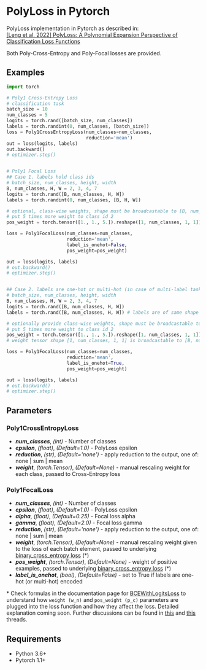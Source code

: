 # PolyLoss in Pytorch

PolyLoss implementation in Pytorch as described in:  
[[Leng et al. 2022] PolyLoss: A Polynomial Expansion Perspective of Classification Loss Functions](https://arxiv.org/abs/2204.12511)

Both Poly-Cross-Entropy and Poly-Focal losses are provided.

## Examples

```python
import torch

# Poly1 Cross-Entropy Loss
# classification task
batch_size = 10
num_classes = 5
logits = torch.rand([batch_size, num_classes])
labels = torch.randint(0, num_classes, [batch_size])
loss = Poly1CrossEntropyLoss(num_classes=num_classes, 
                             reduction='mean')
out = loss(logits, labels)
out.backward()
# optimizer.step()


# Poly1 Focal Loss
## Case 1. labels hold class ids
# batch_size, num_classes, height, width
B, num_classes, H, W = 2, 3, 4, 7
logits = torch.rand([B, num_classes, H, W])
labels = torch.randint(0, num_classes, [B, H, W])

# optional, class-wise weights, shape must be broadcastable to [B, num_classes, H, W]
# put 5 times more weight to class id 2
pos_weight = torch.tensor([1., 1., 5.]).reshape([1, num_classes, 1, 1])

loss = Poly1FocalLoss(num_classes=num_classes,
                      reduction='mean',
                      label_is_onehot=False,
                      pos_weight=pos_weight)

out = loss(logits, labels)
# out.backward()
# optimizer.step()


## Case 2. labels are one-hot or multi-hot (in case of multi-label task) encoded
# batch_size, num_classes, height, width
B, num_classes, H, W = 2, 3, 4, 7
logits = torch.rand([B, num_classes, H, W])
labels = torch.rand([B, num_classes, H, W]) # labels are of same shape as logits

# optionally provide class-wise weights, shape must be broadcastable to [B, num_classes, H, W]
# put 5 times more weight to class id 2
pos_weight = torch.tensor([1., 1., 5.]).reshape([1, num_classes, 1, 1])
# weight tensor shape [1, num_classes, 1, 1] is broadcastable to [B, num_classes, H, W]

loss = Poly1FocalLoss(num_classes=num_classes,
                      reduction='mean',
                      label_is_onehot=True,
                      pos_weight=pos_weight)

out = loss(logits, labels)
# out.backward()
# optimizer.step()
```

## Parameters


### Poly1CrossEntropyLoss
* ***num_classes***, *(int)* - Number of classes
* ***epsilon***, *(float)*, *(Default=1.0)* - PolyLoss epsilon
* ***reduction***, *(str)*, *(Default='none')*  - apply reduction to the output, one of: none | sum | mean
* ***weight***, *(torch.Tensor)*, *(Default=None)*  - manual rescaling weight for each class, passed to Cross-Entropy loss

### Poly1FocalLoss
* ***num_classes***, *(int)* - Number of classes
* ***epsilon***, *(float)*, *(Default=1.0)* - PolyLoss epsilon
* ***alpha***, *(float)*, *(Default=0.25)* - Focal loss alpha 
* ***gamma***, *(float)*, *(Default=2.0)* - Focal loss gamma
* ***reduction***, *(str)*, *(Default='none')*  - apply reduction to the output, one of: none | sum | mean
* ***weight***, *(torch.Tensor)*, *(Default=None)*  - manual rescaling weight given to the loss of each batch element, passed to underlying [binary_cross_entropy loss](https://pytorch.org/docs/stable/generated/torch.nn.functional.binary_cross_entropy_with_logits.html) (*)
* ***pos_weight***, *(torch.Tensor)*, *(Default=None)*  - weight of positive examples, passed to underlying [binary_cross_entropy loss](https://pytorch.org/docs/stable/generated/torch.nn.functional.binary_cross_entropy_with_logits.html) (*)
* ***label_is_onehot***, *(bool)*, *(Default=False)*  - set to True if labels are one-hot (or multi-hot) encoded


\* Check formulas in the documentation page for [BCEWithLogitsLoss](https://pytorch.org/docs/stable/generated/torch.nn.BCEWithLogitsLoss.html) to understand how `weight (w_n)` and `pos_weight (p_c)` parameters are plugged into the loss function and how they affect the loss. Detailed explanation coming soon. Further discussions can be found in [this](https://discuss.pytorch.org/t/weight-vs-pos-weight-in-nn-bcewithlogitsloss/114859) and [this](https://discuss.pytorch.org/t/weights-in-bcewithlogitsloss/27452) threads.


## Requirements
* Python 3.6+
* Pytorch 1.1+